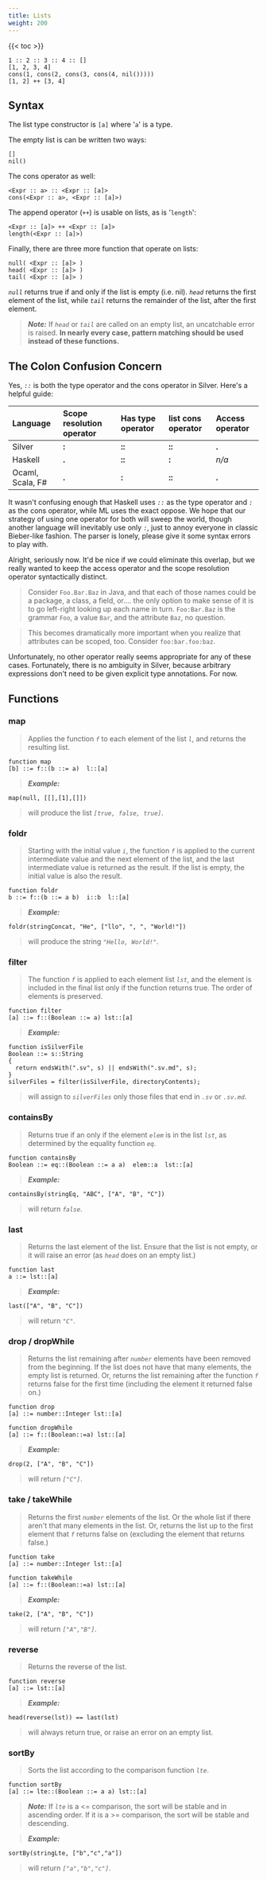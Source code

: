 ```yaml
---
title: Lists
weight: 200
---
```


{{< toc >}}

```
1 :: 2 :: 3 :: 4 :: []
[1, 2, 3, 4]
cons(1, cons(2, cons(3, cons(4, nil()))))
[1, 2] ++ [3, 4]
```

## Syntax

The list type constructor is `[a]` where '`a`' is a type.

The empty list is can be written two ways:
```
[]
nil()
```

The cons operator as well:
```
<Expr :: a> :: <Expr :: [a]>
cons(<Expr :: a>, <Expr :: [a]>)
```

The append operator (`++`) is usable on lists, as is '`length`':
```
<Expr :: [a]> ++ <Expr :: [a]>
length(<Expr :: [a]>)
```

Finally, there are three more function that operate on lists:
```
null( <Expr :: [a]> )
head( <Expr :: [a]> )
tail( <Expr :: [a]> )
```

_`null`_ returns true if and only if the list is empty (i.e. nil).  _`head`_ returns the first element of the list, while _`tail`_ returns the remainder of the list, after the first element.

> _**Note:**_
> If _`head`_ or _`tail`_ are called on an empty list, an uncatchable error is raised.  **In nearly every case, pattern matching should be used instead of these functions.**

## The Colon Confusion Concern

Yes, _`::`_ is both the type operator and the cons operator in Silver.  Here's a helpful guide:

| Language | Scope resolution operator | Has type operator | list cons operator | Access operator |
|:---------|:--------------------------|:------------------|:-------------------|:----------------|
| Silver   | **:**                     | **::**            | **::**             | **.**           |
| Haskell  | **.**                     | **::**            | **:**              | _n/a_           |
| Ocaml, Scala, F# | **.**                     | **:**             | **::**             | **.**           |

It wasn't confusing enough that Haskell uses _`::`_ as the type operator and _`:`_ as the cons operator, while ML uses the exact oppose. We hope that our strategy of using one operator for both will sweep the world, though another language will inevitably use only _`:`_, just to annoy everyone in classic Bieber-like fashion. The parser is lonely, please give it some syntax errors to play with.

Alright, seriously now.  It'd be nice if we could eliminate this overlap, but we really wanted to keep the access operator and the scope resolution operator syntactically distinct.

> Consider `Foo.Bar.Baz` in Java, and that each of those names could be a package, a class, a field, or.... the only option to make sense of it is to go left-right looking up each name in turn. `Foo:Bar.Baz` is the grammar `Foo`, a value `Bar`, and the attribute `Baz`, no question.

> This becomes dramatically more important when you realize that attributes can be scoped, too.  Consider `foo:bar.foo:baz`.

Unfortunately, no other operator really seems appropriate for any of these cases.  Fortunately, there is no ambiguity in Silver, because arbitrary expressions don't need to be given explicit type annotations. For now.


## Functions


### map

> Applies the function _`f`_ to each element of the list _`l`_, and returns the resulting list.
```
function map
[b] ::= f::(b ::= a)  l::[a]
```

> _**Example:**_
```
map(null, [[],[1],[]])
```
> will produce the list _`[true, false, true]`_.

### foldr

> Starting with the initial value _`i`_, the function _`f`_ is applied to the current intermediate value and the next element of the list, and the last intermediate value is returned as the result.  If the list is empty, the initial value is also the result.
```
function foldr
b ::= f::(b ::= a b)  i::b  l::[a]
```

> _**Example:**_
```
foldr(stringConcat, "He", ["llo", ", ", "World!"])
```
> will produce the string _`"Hello, World!"`_.

### filter

> The function _`f`_ is applied to each element list _`lst`_, and the element is included in the final list only if the function returns true. The order of elements is preserved.
```
function filter
[a] ::= f::(Boolean ::= a) lst::[a]
```

> _**Example:**_
```
function isSilverFile
Boolean ::= s::String
{
  return endsWith(".sv", s) || endsWith(".sv.md", s);
}
silverFiles = filter(isSilverFile, directoryContents);
```
> will assign to _`silverFiles`_ only those files that end in _`.sv`_ or _`.sv.md`_.

### containsBy

> Returns true if an only if the element _`elem`_ is in the list _`lst`_, as determined by the equality function _`eq`_.
```
function containsBy
Boolean ::= eq::(Boolean ::= a a)  elem::a  lst::[a]
```

> _**Example:**_
```
containsBy(stringEq, "ABC", ["A", "B", "C"])
```
> will return _`false`_.

### last

> Returns the last element of the list. Ensure that the list is not empty, or it will raise an error (as _`head`_ does on an empty list.)
```
function last
a ::= lst::[a]
```

> _**Example:**_
```
last(["A", "B", "C"])
```
> will return _`"C"`_.

### drop / dropWhile

> Returns the list remaining after _`number`_ elements have been removed from the beginning.  If the list does not have that many elements, the empty list is returned.
> Or, returns the list remaining after the function _`f`_ returns false for the first time (including the element it returned false on.)
```
function drop
[a] ::= number::Integer lst::[a]
```
```
function dropWhile
[a] ::= f::(Boolean::=a) lst::[a]
```

> _**Example:**_
```
drop(2, ["A", "B", "C"])
```
> will return _`["C"]`_.

### take / takeWhile

> Returns the first _`number`_ elements of the list.  Or the whole list if there aren't that many elements in the list.
> Or, returns the list up to the first element that _`f`_ returns false on (excluding the element that returns false.)
```
function take
[a] ::= number::Integer lst::[a]
```
```
function takeWhile
[a] ::= f::(Boolean::=a) lst::[a]
```

> _**Example:**_
```
take(2, ["A", "B", "C"])
```
> will return _`["A","B"]`_.

### reverse

> Returns the reverse of the list.
```
function reverse
[a] ::= lst::[a]
```

> _**Example:**_
```
head(reverse(lst)) == last(lst)
```
> will always return true, or raise an error on an empty list.

### sortBy

> Sorts the list according to the comparison function _`lte`_.
```
function sortBy
[a] ::= lte::(Boolean ::= a a) lst::[a]
```

> _**Note:**_
> If _`lte`_ is a <= comparison, the sort will be stable and in ascending order.  If it is a >= comparison, the sort will be stable and descending.

> _**Example:**_
```
sortBy(stringLte, ["b","c","a"])
```
> will return _`["a","b","c"]`_.
